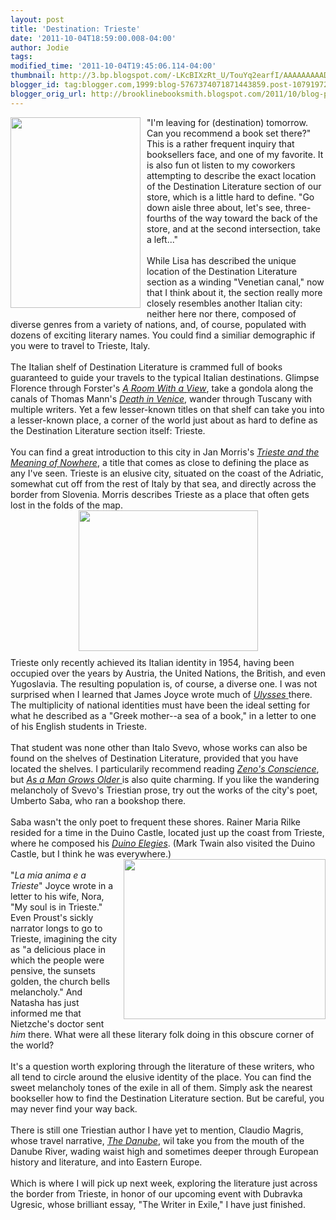 ```yaml
---
layout: post
title: 'Destination: Trieste'
date: '2011-10-04T18:59:00.008-04:00'
author: Jodie
tags: 
modified_time: '2011-10-04T19:45:06.114-04:00'
thumbnail: http://3.bp.blogspot.com/-LKcBIXzRt_U/TouYq2earfI/AAAAAAAAADs/g7QhD0WKQUo/s72-c/ITL347.jpg
blogger_id: tag:blogger.com,1999:blog-5767374071871443859.post-1079197247619144015
blogger_orig_url: http://brooklinebooksmith.blogspot.com/2011/10/blog-post.html
---
```


<a href="http://3.bp.blogspot.com/-LKcBIXzRt_U/TouYq2earfI/AAAAAAAAADs/g7QhD0WKQUo/s1600/ITL347.jpg"><img style="MARGIN: 0px 10px 10px 0px; WIDTH: 208px; FLOAT: left; HEIGHT: 305px; CURSOR: hand" id="BLOGGER_PHOTO_ID_5659785218666180082" border="0" alt="" src="http://3.bp.blogspot.com/-LKcBIXzRt_U/TouYq2earfI/AAAAAAAAADs/g7QhD0WKQUo/s320/ITL347.jpg" /></a> "I'm leaving for (destination) tomorrow. Can you recommend a book set there?" This is a rather frequent inquiry that booksellers face, and one of my favorite. It is also fun ot listen to my coworkers attempting to describe the exact location of the Destination Literature section of our store, which is a little hard to define. "Go down aisle three about, let's see, three-fourths of the way toward the back of the store, and at the second intersection, take a left..."<br /><br />While Lisa has described the unique location of the Destination Literature section as a winding "Venetian canal," now that I think about it, the section really more closely resembles another Italian city: neither here nor there, composed of diverse genres from a variety of nations, and, of course, populated with dozens of exciting literary names. You could find a similiar demographic if you were to travel to Trieste, Italy.<br /><br />The Italian shelf of Destination Literature is crammed full of books guaranteed to guide your travels to the typical Italian destinations. Glimpse Florence through Forster's <em><a href="http://www.brooklinebooksmith-shop.com/book/9780679724766">A Room With a View</a></em>, take a gondola along the canals of Thomas Mann's <em><a href="http://www.brooklinebooksmith-shop.com/book/9780060576172">Death in Venice</a></em>, wander through Tuscany with multiple writers. Yet a few lesser-known titles on that shelf can take you into a lesser-known place, a corner of the world just about as hard to define as the Destination Literature section itself: Trieste.<br /><br />You can find a great introduction to this city in Jan Morris's <em><a href="http://www.brooklinebooksmith-shop.com/book/9780306811807">Trieste and the Meaning of Nowhere</a></em>, a title that comes as close to defining the place as any I've seen. Trieste is an elusive city, situated on the coast of the Adriatic, somewhat cut off from the rest of Italy by that sea, and directly across the border from Slovenia. Morris describes Trieste as a place that often gets lost in the folds of the map. <img style="TEXT-ALIGN: center; MARGIN: 0px auto 10px; WIDTH: 287px; DISPLAY: block; HEIGHT: 225px; CURSOR: hand" id="BLOGGER_PHOTO_ID_5659785314340330242" border="0" alt="" src="http://1.bp.blogspot.com/-qKf0A3hciUI/TouYwa46WwI/AAAAAAAAAD0/1eu-c3J4DcU/s320/trieste-map.jpg" />Trieste only recently achieved its Italian identity in 1954, having been occupied over the years by Austria, the United Nations, the British, and even Yugoslavia. The resulting population is, of course, a diverse one. I was not surprised when I learned that James Joyce wrote much of <a href="http://www.brooklinebooksmith-shop.com/book/9780679722762"><em>Ulysses</em> </a>there. The multiplicity of national identities must have been the ideal setting for what he described as a "Greek mother--a sea of a book," in a letter to one of his English students in Trieste.<br /><br />That student was none other than Italo Svevo, whose works can also be found on the shelves of Destination Literature, provided that you have located the shelves. I particularily recommend reading <em><a href="http://www.brooklinebooksmith-shop.com/book/9780375727764">Zeno's Conscience</a></em>, but <em><a href="http://www.brooklinebooksmith-shop.com/search/apachesolr_search/svevo">As a Man Grows Older </a></em>is also quite charming. If you like the wandering melancholy of Svevo's Triestian prose, try out the works of the city's poet, Umberto Saba, who ran a bookshop there.<br /><br />Saba wasn't the only poet to frequent these shores. Rainer Maria Rilke resided for a time in the Duino Castle, located just up the coast from Trieste, where he composed his <em><a href="http://www.brooklinebooksmith-shop.com/book/9781571133915">Duino Elegies</a></em>. (Mark Twain also visited the Duino Castle, but I think he was everywhere.)<br /><a href="http://1.bp.blogspot.com/-D0YKZN8bq7k/TouZCA2rsBI/AAAAAAAAAD8/WPT7HfizkZk/s1600/Trieste%2BItaly%2B2008%2B%2528238%2529%2BJames%2BJoyce%2BBlog.jpg"><img style="MARGIN: 0px 0px 10px 10px; WIDTH: 323px; FLOAT: right; HEIGHT: 256px; CURSOR: hand" id="BLOGGER_PHOTO_ID_5659785616589303826" border="0" alt="" src="http://1.bp.blogspot.com/-D0YKZN8bq7k/TouZCA2rsBI/AAAAAAAAAD8/WPT7HfizkZk/s320/Trieste%2BItaly%2B2008%2B%2528238%2529%2BJames%2BJoyce%2BBlog.jpg" /></a><br />"<em>La mia anima e a Trieste</em>" Joyce wrote in a letter to his wife, Nora, "My soul is in Trieste." Even Proust's sickly narrator longs to go to Trieste, imagining the city as "a delicious place in which the people were pensive, the sunsets golden, the church bells melancholy." And Natasha has just informed me that Nietzche's doctor sent <em>him</em> there. What were all these literary folk doing in this obscure corner of the world?<br /><br />It's a question worth exploring through the literature of these writers, who all tend to circle around the elusive identity of the place. You can find the sweet melancholy tones of the exile in all of them. Simply ask the nearest bookseller how to find the Destination Literature section. But be careful, you may never find your way back.<br /><br />There is still one Triestian author I have yet to mention, Claudio Magris, whose travel narrative, <em><a href="http://www.brooklinebooksmith-shop.com/book/9780374522452">The Danube</a></em>, wil take you from the mouth of the Danube River, wading waist high and sometimes deeper through European history and literature, and into Eastern Europe.<br /><br />Which is where I will pick up next week, exploring the literature just across the border from Trieste, in honor of our upcoming event with Dubravka Ugresic, whose brilliant essay, "The Writer in Exile," I have just finished.